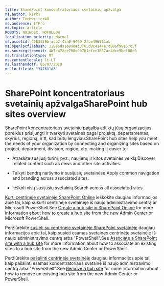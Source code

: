 ```yaml
---
title: SharePoint koncentratoriaus svetainių apžvalga
ms.author: kirks
author: Techwriter40
ms.audience: ITPro
ms.topic: article
ROBOTS: NOINDEX, NOFOLLOW
localization_priority: Normal
ms.assetid: 4583259b-acb2-45a0-9469-2abe496011ab
ms.openlocfilehash: 319e6da1e908ac3705d8c4144e7d006f99157c5f
ms.sourcegitcommit: 4b7e478ce700c0b781efec3857ac4dce5bdf00c6
ms.translationtype: MT
ms.contentlocale: lt-LT
ms.lasthandoff: 06/07/2019
ms.locfileid: "34760103"
---
```

# <a name="sharepoint-hub-sites-overview"></a><span data-ttu-id="db18d-102">SharePoint koncentratoriaus svetainių apžvalga</span><span class="sxs-lookup"><span data-stu-id="db18d-102">SharePoint hub sites overview</span></span>

<span data-ttu-id="db18d-103">SharePoint koncentratoriaus svetainių pagalba atitiktų jūsų organizacijos poreikius prisijungti ir tvarkyti svetaines pagal projektą, departamentas, skyrius, regioną, ir tt, kad būtų lengviau:</span><span class="sxs-lookup"><span data-stu-id="db18d-103">SharePoint hub sites help you meet the needs of your organization by connecting and organizing sites based on project, department, division, region, etc. making it easier to:</span></span>

- <span data-ttu-id="db18d-104">Atraskite susijusį turinį, pvz., naujienų ir kitos svetainės veiklą.</span><span class="sxs-lookup"><span data-stu-id="db18d-104">Discover related content such as news and other site activities.</span></span>


- <span data-ttu-id="db18d-105">Taikyti bendrą naršymo ir susijusių svetainėse.</span><span class="sxs-lookup"><span data-stu-id="db18d-105">Apply common navigation and branding across associated sites.</span></span>


- <span data-ttu-id="db18d-106">Ieškoti visų susijusių svetainių.</span><span class="sxs-lookup"><span data-stu-id="db18d-106">Search across all associated sites.</span></span>


<span data-ttu-id="db18d-107">[Kurti centrinėje svetainėje SharePoint Online](https://docs.microsoft.com/sharepoint/create-hub-site) ieškokite daugiau informacijos apie tai, kaip sukurti centrinėje svetainėje iš naujo administravimo centrą ar Microsoft PowerShell.</span><span class="sxs-lookup"><span data-stu-id="db18d-107">See [Create a hub site in SharePoint Online](https://docs.microsoft.com/sharepoint/create-hub-site) for more information about how to create a hub site from the new Admin Center or Microsoft PowerShell.</span></span> 

<span data-ttu-id="db18d-108">Peržiūrėkite [susieti su centrinėje svetainėje SharePoint svetainėje](https://support.office.com/article/associate-a-sharepoint-site-with-a-hub-site-ae0009fd-af04-4d3d-917d-88edb43efc05) daugiau informacijos apie tai, kaip susieti esamas svetaines centrinėje svetainėje iš naujo administravimo centrą arba "PowerShell".</span><span class="sxs-lookup"><span data-stu-id="db18d-108">See [Associate a SharePoint site with a hub site](https://support.office.com/article/associate-a-sharepoint-site-with-a-hub-site-ae0009fd-af04-4d3d-917d-88edb43efc05) for more information about how to associate an existing sites to a hub site from the new Admin Center or PowerShell.</span></span>  

<span data-ttu-id="db18d-109">Peržiūrėkite [pašalinti centrinėje svetainėje](https://docs.microsoft.com/sharepoint/remove-hub-site) daugiau informacijos apie tai, kaip pašalinti esamas koncentratoriaus svetainė iš naujo administravimo centrą arba "PowerShell".</span><span class="sxs-lookup"><span data-stu-id="db18d-109">See [Remove a hub site](https://docs.microsoft.com/sharepoint/remove-hub-site) for more information about how to remove an existing hub site from the new Admin Center or PowerShell.</span></span> 
